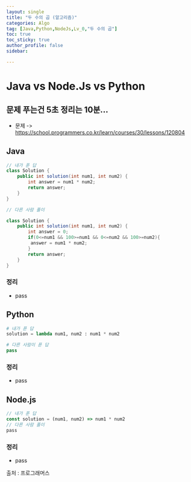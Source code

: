 ```yaml
---
layout: single
title: "두 수의 곱 (알고리즘)"
categories: Algo
tag: [Java,Python,NodeJs,Lv_0,"두 수의 곱"]
toc: true
toc_sticky: true
author_profile: false
sidebar:

---
```

# Java vs Node.Js vs Python
## 문제 푸는건 5초 정리는 10분...

- 문제 -> https://school.programmers.co.kr/learn/courses/30/lessons/120804

## Java

```java
// 내가 푼 답
class Solution {
    public int solution(int num1, int num2) {
        int answer = num1 * num2;
        return answer;
    }
}

// 다른 사람 풀이 

class Solution {
    public int solution(int num1, int num2) {
        int answer = 0;
        if(0<=num1 && 100>=num1 && 0<=num2 && 100>=num2){
         answer = num1 * num2;
        }
        return answer;
    }
}

```
### 정리
- pass


## Python
```python
# 내가 푼 답
solution = lambda num1, num2 : num1 * num2

# 다른 사람이 푼 답
pass
```
### 정리
- pass
## Node.js

```javascript
// 내가 푼 답
const solution = (num1, num2) => num1 * num2
// 다른 사람 풀이
pass
```
### 정리
-  pass


출처 : 프로그래머스
